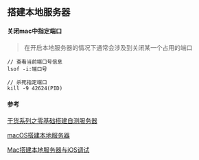 ## 搭建本地服务器



#### 关闭mac中指定端口

> 在开启本地服务器的情况下通常会涉及到关闭某一个占用的端口

```shell
// 查看当前端口号信息
lsof -i:端口号
```

```shell
// 杀死指定端口
kill -9 42624(PID)
```



#### 参考

[干货系列之零基础搭建自测服务器](https://www.jianshu.com/p/638da64422a0)

[macOS搭建本地服务器](https://www.jianshu.com/p/db70c8b44c17)

[Mac搭建本地服务器与iOS调试](https://www.jianshu.com/p/81d8909b8675)

